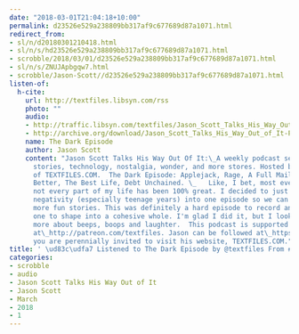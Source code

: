 ```yaml
---
date: "2018-03-01T21:04:18+10:00"
permalink: d23526e529a238809bb317af9c677689d87a1071.html
redirect_from:
- sl/n/d20180301210418.html
- sl/n/s/hd23526e529a238809bb317af9c677689d87a1071.html
- scrobble/2018/03/01/d23526e529a238809bb317af9c677689d87a1071.html
- sl/n/s/ZNUJApbgqw7.html
- scrobble/Jason-Scott//d23526e529a238809bb317af9c677689d87a1071.html
listen-of:
  h-cite:
    url: http://textfiles.libsyn.com/rss
    photo: ""
    audio:
    - http://traffic.libsyn.com/textfiles/Jason_Scott_Talks_His_Way_Out_of_It_-_Episode_8.mp3?dest-id=574323
    - http://archive.org/download/Jason_Scott_Talks_His_Way_Out_of_It-Podcast-by-Jason_Scott/The_Dark_Episode.mp3
    name: The Dark Episode
    author: Jason Scott
    content: "Jason Scott Talks His Way Out Of It:\_A weekly podcast series about
      stories, technology, nostalgia, wonder, and more stores. Hosted by Jason Scott
      of TEXTFILES.COM.  The Dark Episode: Applejack, Rage, A Full Mailbox, Getting
      Better, The Best Life, Debt Unchained. \_   Like, I bet, most everyone out there,
      not every part of my life has been 100% great. I decided to just pack all that
      negativity (especially teenage years) into one episode so we can move on to
      more fun stories. This was definitely a hard episode to record and a harder
      one to shape into a cohesive whole. I'm glad I did it, but I look forward to
      more about beeps, boops and laughter.  This podcast is supported by a Patreon
      at\_http://patreon.com/textfiles. Jason can be followed at\_https://twitter.com/textfiles\_and
      you are perennially invited to visit his website, TEXTFILES.COM."
title: ' \ud83c\udfa7 Listened to The Dark Episode by @textfiles From #JasonScottTalksHisWayOutofIt'
categories:
- scrobble
- audio
- Jason Scott Talks His Way Out of It
- Jason Scott
- March
- 2018
- 1
---
```


